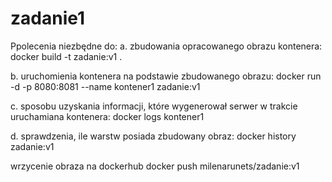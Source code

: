 # zadanie1
Ppolecenia niezbędne do:
a.	zbudowania opracowanego obrazu kontenera:
docker build -t zadanie:v1 .
 

b.	uruchomienia kontenera na podstawie zbudowanego obrazu:
docker run -d -p 8080:8081 --name kontener1 zadanie:v1
 
c.	sposobu uzyskania informacji, które wygenerował serwer w trakcie uruchamiana kontenera:
docker logs kontener1
 
d.	sprawdzenia, ile warstw posiada zbudowany obraz:
docker history zadanie:v1
 
wrzycenie obraza na dockerhub
docker push milenarunets/zadanie:v1
